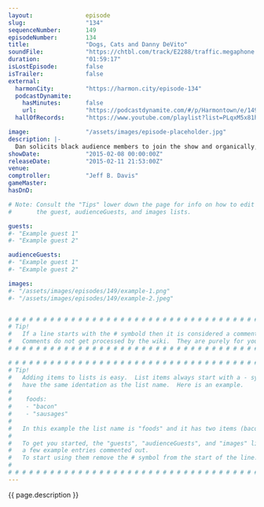 ```yaml
---
layout:               episode
slug:                 "134"
sequenceNumber:       149
episodeNumber:        134
title:                "Dogs, Cats and Danny DeVito"
soundFile:            "https://chtbl.com/track/E2288/traffic.megaphone.fm/STA8793200116.mp3"
duration:             "01:59:17"
isLostEpisode:        false
isTrailer:            false
external:
  harmonCity:         "https://harmon.city/episode-134"
  podcastDynamite:
    hasMinutes:       false
    url:              "https://podcastdynamite.com/#/p/Harmontown/e/149/134"
  hallOfRecords:      "https://www.youtube.com/playlist?list=PLqxM5x81hNOZTjp7WCyOV7mTVoAi8IiIa"

image:                "/assets/images/episode-placeholder.jpg"
description: |-
  Dan solicits black audience members to join the show and organically, not by force or anything, they engage in a rap battle. Guest Greg Proops returns and adds a nice layer of insanity to our Shadow Run campaign.
showDate:             "2015-02-08 00:00:00Z"
releaseDate:          "2015-02-11 21:53:00Z"
venue:                
comptroller:          "Jeff B. Davis"
gameMaster:           
hasDnD:               

# Note: Consult the "Tips" lower down the page for info on how to edit
#       the guest, audienceGuests, and images lists.

guests:
#- "Example guest 1"
#- "Example guest 2"

audienceGuests:
#- "Example guest 1"
#- "Example guest 2"

images:
#- "/assets/images/episodes/149/example-1.png"
#- "/assets/images/episodes/149/example-2.jpeg"


# # # # # # # # # # # # # # # # # # # # # # # # # # # # # # # # # # # # # # # # # # # # #
# Tip!
#   If a line starts with the # symbold then it is considered a comment.
#   Comments do not get processed by the wiki.  They are purely for your information.
# # # # # # # # # # # # # # # # # # # # # # # # # # # # # # # # # # # # # # # # # # # # #

# # # # # # # # # # # # # # # # # # # # # # # # # # # # # # # # # # # # # # # # # # # # #
# Tip!
#   Adding items to lists is easy.  List items always start with a - symbol and have
#   have the same identation as the list name.  Here is an example.
#
#    foods:
#    - "bacon"
#    - "sausages"
#
#   In this example the list name is "foods" and it has two items (bacon, and sausages).
#
#   To get you started, the "guests", "audienceGuests", and "images" lists below have
#   a few example entries commented out.
#   To start using them remove the # symbol from the start of the line.
#
# # # # # # # # # # # # # # # # # # # # # # # # # # # # # # # # # # # # # # # # # # # # #
---
```


<!-- The episode description will be rendered here -->
{{ page.description }}

<!-- Add your content BELOW here -->
<!-- vvvvvvvvvvvvvvvvvvvvvvvvvvv -->




<!-- ^^^^^^^^^^^^^^^^^^^^^^^^^^^ -->
<!-- Add your content ABOVE here -->

<!-- The episode gallery will be rendered here -->